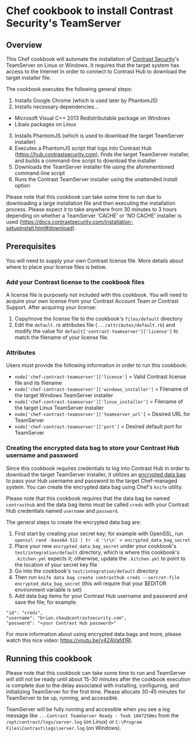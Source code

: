 # Chef cookbook to install Contrast Security's TeamServer

## Overview
This Chef cookbook will automate the installation of [Contrast Security](https://www.contrastsecurity.com/)'s TeamServer on Linux or Windows.  It requires that the target system has access to the Internet in order to connect to Contrast Hub to download the target installer file.

The cookbook executes the following general steps:
1. Installs Google Chrome (which is used later by PhantomJS)
2. Installs necessary dependencies...
  * Microsoft Visual C++ 2013 Redistributable package on Windows
  * Libaio packages on Linux
3. Installs PhantomJS (which is used to download the target TeamServer installer)
4. Executes a PhantomJS script that logs into Contrast Hub (https://hub.contrastsecurity.com), finds the target TeamServer installer, and builds a command-line script to download the installer
5. Downloads the TeamServer installer file using the aforementioned command-line script
6. Runs the Contrast TeamServer installer using the unattended install option

Please note that this cookbook can take some time to run due to downloading a large installation file and then executing the installation process.  Please expect it to take anywhere from 30 minutes to 3 hours depending on whether a TeamServer 'CACHE' or 'NO CACHE' installer is used (https://docs.contrastsecurity.com/installation-setupinstall.html#download).

## Prerequisites
You will need to supply your own Contrast license file. More details about where to place your license files is below.

### Add your Contrast license to the cookbook files
A license file is purposely not included with this cookbook.  You will need to acquire your own license from your Contrast Account Team or Contrast Support.  After acquiring your license:
1. Copy/move the license file to the cookbook's `files/default` directory
2. Edit the `default.rb` attributes file (`.../attributes/default.rb`) and modify the value for `default['contrast-teamserver']['license']` to match the filename of your license file.

### Attributes
Users must provide the following information in order to run this cookbook:
* `node['chef-contrast-teamserver']['license']` = Valid Contrast license file and its filename
* `node['chef-contrast-teamserver']['windows_installer']` = Filename of the target Windows TeamServer installer
* `node['chef-contrast-teamserver']['linux_installer']` = Filename of the target Linux TeamServer installer
* `node['chef-contrast-teamserver']['teamserver_url']` = Desired URL for TeamServer
* `node['chef-contrast-teamserver']['port']` = Desired default port for TeamServer

### Creating the encrypted data bag to store your Contrast Hub username and password
Since this cookbook requires credentials to log into Contrast Hub in order to download the target TeamServer installer, it utilizes an [encrypted data bag](https://docs.chef.io/secrets.html) to pass your Hub username and password to the target Chef-managed system.
You can create the encrypted data bag using Chef's `knife` utility.

Please note that this cookbook requires that the data bag be named `contrasthub` and the data bag items must be called `creds` with your Contrast Hub credentials named `username` and `password`.

The general steps to create the encrypted data bag are:
1. First start by creating your secret key; for example with OpenSSL, run `openssl rand -base64 512 | tr -d '\r\n' > encrypted_data_bag_secret`
2. Place your new `encrypted_data_bag_secret` under your cookbook's `test/integration/default` directory, which is where this cookbook's `.kitchen.yml` expects it; otherwise, update the `.kitchen.yml` to point to the location of your secret key file
3. Go into the cookbook's `test/integration/default` directory
4. Then run `knife data bag create contrasthub creds --sercret-file encrypted_data_bag_secret` (this will require that your $EDITOR environment variable is set)
5. Add data bag items for your Contrast Hub username and password and save the file; for example:

```
"id": "creds",
"username": "brian.chau@contrastsecurity.com",
"password": "<your Contrast Hub password>"
```

For more information about using encrypted data bags and more, please watch this nice video: https://youtu.be/y4ZAVafd1RI.

## Running this cookbook
Please note that this cookbook can take some time to run and TeamServer will still not be ready until about 15-30 minutes after the cookbook execution is complete due to the delay associated with installing, configuring, and initializing TeamServer for the first time.  Please allocate 30-45 minutes for TeamServer to be up, running, and accessible.

TeamServer will be fully running and accessible when you see a log message like `...Contrast TeamServer Ready - Took 1047250ms` from the `/opt/contrast/logs/server.log` (on Linux) or `C:\Program Files\Contrast\logs\server.log` (on Windows).
